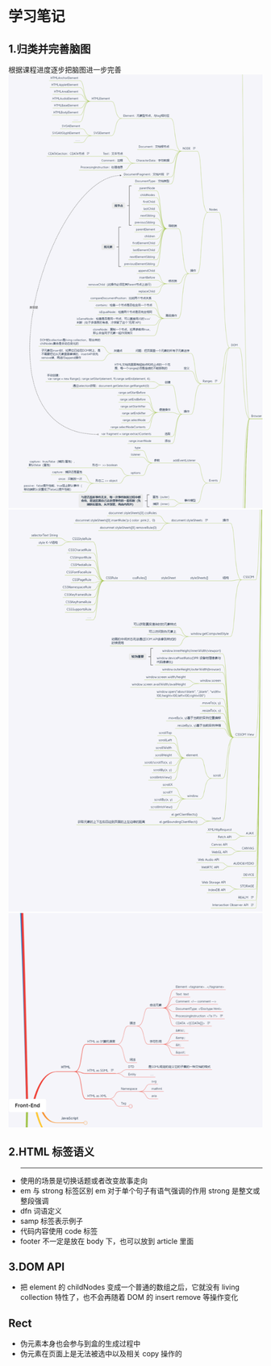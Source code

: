 # 学习笔记

## 1.归类并完善脑图

根据课程进度逐步把脑图进一步完善
![avatar](./brainTree1.png)
![avatar](./brainTree2.png)
![avatar](./brainTree3.png)

## 2.HTML 标签语义

- <hr>使用的场景是切换话题或者改变故事走向
- em 与 strong 标签区别 em 对于单个句子有语气强调的作用 strong 是整文或整段强调
- dfn 词语定义
- samp 标签表示例子
- 代码内容使用 code 标签
- footer 不一定是放在 body 下，也可以放到 article 里面

## 3.DOM API

- 把 element 的 childNodes 变成一个普通的数组之后，它就没有 living collection 特性了，也不会再随着 DOM 的 insert remove 等操作变化

## Rect

- 伪元素本身也会参与到盒的生成过程中
- 伪元素在页面上是无法被选中以及相关 copy 操作的

